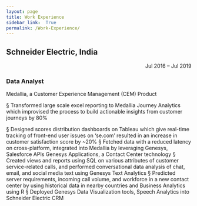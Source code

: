 ```yaml
---
layout: page
title: Work Experience
sidebar_link:  True
permalink: /Work-Experience/
---
```

<h2>Schneider Electric, India</h2><div align=right>Jul 2016 – Jul 2019</div>
<h3>Data Analyst</h3>Medallia, a Customer Experience Management (CEM) Product
<p>§ Transformed large scale excel reporting to Medallia Journey Analytics which improvised the process to build actionable
insights from customer journeys by 80%</p>
§ Designed scores distribution dashboards on Tableau which give real-time tracking of front-end user issues on ‘se.com’ resulted
in an increase in customer satisfaction score by ~20%
§ Fetched data with a reduced latency on cross-platform, integrated into Medallia by leveraging Genesys, Salesforce APIs
Genesys Applications, a Contact Center technology
§ Created views and reports using SQL on various attributes of customer service-related calls, and performed conversational
data analysis of chat, email, and social media text using Genesys Text Analytics
§ Predicted server requirements, incoming call volume, and workforce in a new contact center by using historical data in nearby
countries and Business Analytics using R
§ Deployed Genesys Data Visualization tools, Speech Analytics into Schneider Electric CRM
